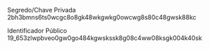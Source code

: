 Segredo/Chave Privada
2bh3bmns6ts0wcgc8o8gk48wkgwkg0owcwg8s80c48gwsk88kc

Identificador Público
19_653zlwpbveo0gw0go484kgwskssk8g08c4ww08ksgk004k40sk
